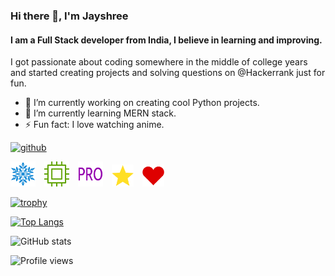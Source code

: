### Hi there 👋, I'm Jayshree
#### I am a Full Stack developer from India, I believe in learning and improving.

I got passionate about coding somewhere in the middle of college years and started creating projects and solving questions on @Hackerrank just for fun. 

- 🔭 I’m currently working on creating cool Python projects.
- 🌱 I’m currently learning MERN stack.
- ⚡ Fun fact: I love watching anime.

 [<img src='https://cdn.jsdelivr.net/npm/simple-icons@3.0.1/icons/github.svg' alt='github' height='40'>](https://github.com/IamJayshree)  

<a href='https://archiveprogram.github.com/'><img src='https://raw.githubusercontent.com/acervenky/animated-github-badges/master/assets/acbadge.gif' width='40' height='40'></a> <a href='https://docs.github.com/en/developers'><img src='https://raw.githubusercontent.com/acervenky/animated-github-badges/master/assets/devbadge.gif' width='40' height='40'></a> <a href='https://github.com/pricing'><img src='https://raw.githubusercontent.com/acervenky/animated-github-badges/master/assets/pro.gif' width='40' height='40'></a> <a href='https://stars.github.com/'><img src='https://raw.githubusercontent.com/acervenky/animated-github-badges/master/assets/starbadge.gif' width='35' height='35'></a> <a href='https://docs.github.com/en/github/supporting-the-open-source-community-with-github-sponsors'><img src='https://raw.githubusercontent.com/acervenky/animated-github-badges/master/assets/sponsorbadge.gif' width='35' height='35'></a> 

[![trophy](https://github-profile-trophy.vercel.app/?username=IamJayshree)](https://github.com/ryo-ma/github-profile-trophy)

[![Top Langs](https://github-readme-stats.vercel.app/api/top-langs/?username=IamJayshree)](https://github.com/anuraghazra/github-readme-stats)

![GitHub stats](https://github-readme-stats.vercel.app/api?username=IamJayshree&show_icons=true)  

![Profile views](https://gpvc.arturio.dev/IamJayshree)  
